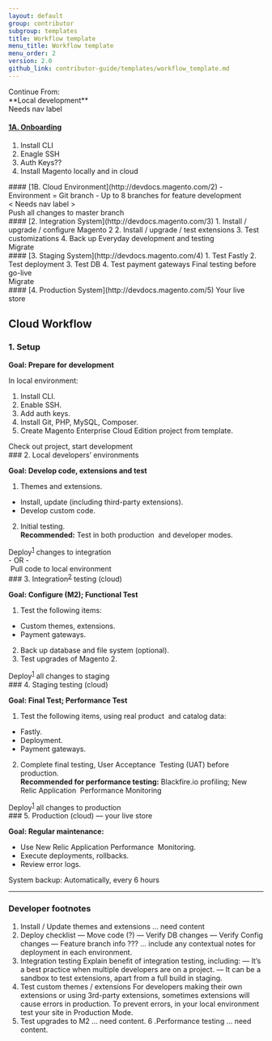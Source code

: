 ```yaml
---
layout: default
group: contributor
subgroup: templates
title: Workflow template
menu_title: Workflow template
menu_order: 2
version: 2.0
github_link: contributor-guide/templates/workflow_template.md
---
```


<div class="flow-row">
<div class="flow-column push">

<div class="flow-intro" markdown="1">
Continue From:<br />
**Local development**
</div>

<div class="flow-arrow">
Needs nav label
</div>

</div>
</div>


<div class="flow-row">
<div class="flow-column">

<div class="flow-block" markdown="1">

#### [1A. Onboarding](http://devdocs.magento.com/1)

1. Install CLI
2. Enagle SSH
3. Auth Keys??
4. Install Magento locally and in cloud
</div>

</div>
<div class="flow-column">

<div class="flow-block" markdown="1">
#### [1B. Cloud Environment](http://devdocs.magento.com/2)
- Environment = Git branch
- Up to 8 branches for feature development
</div>




</div>
</div>


<div class="flow-row">
<div class="flow-column">

<div class="flow-nav turn-right">
  < Needs nav label >
</div>


</div>
<div class="flow-column">

<div class="flow-nav turn-left">
  Push all changes to master branch
</div>

</div>
</div>




<div class="flow-arrow">
</div>

<div class="flow-block" markdown="1">
#### [2. Integration System](http://devdocs.magento.com/3)
1. Install / upgrade / configure Magento 2
2. Install / upgrade / test extensions
3. Test customizations
4. Back up
Everyday development and testing
</div>

<div class="flow-arrow">
  Migrate
</div>



<div class="flow-block" markdown="1">
#### [3. Staging System](http://devdocs.magento.com/4)
1. Test Fastly
2. Test deployment
3. Test DB
4. Test payment gateways
Final testing before go-live
</div>

<div class="flow-arrow">
  Migrate
</div>


<div class="flow-block" markdown="1">
#### [4. Production System](http://devdocs.magento.com/5)
Your live store
</div>




## Cloud Workflow
<div class="flow-row centered">
<div class="flow-column">

<div class="flow-block" markdown="1">

### 1. Setup

**Goal:  Prepare for development**

In local environment:

1. Install CLI.
2. Enable SSH.
3. Add auth keys.
4. Install Git, PHP, MySQL, Composer.
5. Create Magento Enterprise Cloud Edition project from template.

</div>

<div class="flow-arrow">
  Check out project, start development
</div>


<div class="flow-block flow-block-layers" markdown="1">
### 2. Local developers’ environments

**Goal:  Develop code, extensions and test**

1. Themes and extensions.
  - Install, update (including third-party extensions).
  - Develop custom code.
2. Initial testing.<br />
  **Recommended:** Test in both production  and developer modes.

</div>

<div class="flow-arrow flow-arrow-back"></div>

<div class="flow-arrow">
Deploy<sup><a href="#deploy">1</a></sup> changes to integration <br />
- OR -<br />
 Pull code to local environment
</div>


<div class="flow-block" markdown="1">
### 3. Integration<sup><a href="#integration">2</a></sup> testing (cloud)

**Goal: Configure (M2); Functional Test**

1. Test the following items:
  - Custom themes, extensions.
  - Payment gateways.
2. Back up database and file system (optional).
3. Test upgrades of Magento 2.

</div>

<div class="flow-arrow">
Deploy<sup><a href="#deploy">1</a></sup> all changes to staging
</div>


<div class="flow-block" markdown="1">
### 4. Staging testing (cloud)

**Goal: Final Test; Performance Test**

1.  Test the following items, using real product  and catalog data:
  - Fastly.
  - Deployment.
  - Payment gateways.
2. Complete final testing, User Acceptance  Testing (UAT) before production.<br />
  **Recommended for performance testing:** Blackfire.io profiling; New Relic Application  Performance Monitoring

</div>


<div class="flow-arrow">
Deploy<sup><a href="#deploy">1</a></sup> all changes to production
</div>

<div class="flow-block" markdown="1">
### 5. Production (cloud) — your live store

**Goal: Regular maintenance:**

- Use New Relic Application Performance  Monitoring.
- Execute deployments, rollbacks.
- Review error logs.

System backup:  Automatically, every 6 hours

</div>


</div>
</div>

<hr />

### Developer footnotes

1. Install / Update themes and extensions
... need content
2. Deploy checklist
— Move code (?)
— Verify DB changes
— Verify Config changes
— Feature branch info ???
... include any contextual notes for deployment in each environment.
3. Integration testing
Explain benefit of integration testing, including:
— It’s a best practice when multiple developers are on a project.
— It can be a sandbox to test extensions, apart from a full build in staging.
4. Test custom themes / extensions
For developers making their own extensions or using 3rd-party extensions, sometimes extensions will cause errors in production.
To prevent errors, in your local environment test your site in Production Mode.
5. Test upgrades to M2
... need content.
6 .Performance testing
... need content.
